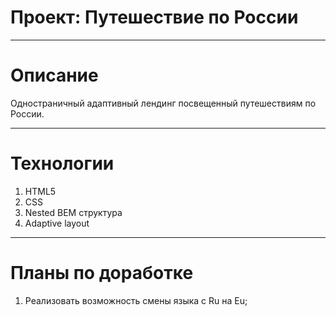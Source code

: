 # Проект: Путешествие по России
---

# Описание 
Одностраничный адаптивный лендинг посвещенный путешествиям по России.

---
# Технологии 
1. HTML5
2. CSS
3. Nested BEM структура 
4. Adaptive layout

---
# Планы по доработке
1. Реализовать возможность смены языка с Ru на Eu;
 